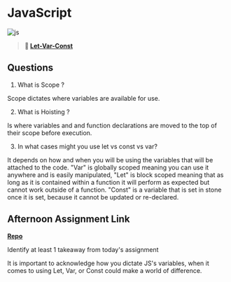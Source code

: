 # JavaScript

![js](https://bcw.blob.core.windows.net/public/img/courses/js.gif)

> **📖 [Let-Var-Const](https://codeworksacademy.com/fs-student-guide/resources/wk2/01-Let-Var-Const)**

## Questions

1. What is Scope ?

Scope dictates where variables are available for use. 


2. What is Hoisting ?

Is where variables and and function declarations are moved to the top of their scope before execution.


3. In what cases might you use let vs const vs var?

It depends on how and when you will be using the variables that will be attached to the code. "Var" is globally scoped meaning you can use it anywhere and is easily manipulated, "Let" is block scoped meaning that as long as it is contained within a function it will perform as expected but cannot work outside of a function. "Const" is a variable that is set in stone once it is set, because it cannot be updated or re-declared. 


## Afternoon Assignment Link

**[Repo](https://github.com/IsaiahLeiva/feb-7-afternoon-challenge)**

Identify at least 1 takeaway from today's assignment

It is important to acknowledge how you dictate JS's variables, when it comes to using Let, Var, or Const could make a world of difference. 